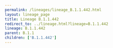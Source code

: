 ```yaml
---
permalink: /lineages/lineage_B.1.1.442.html
layout: lineage_page
title: Lineage B.1.1.442
redirect_to: ../lineage.html?lineage=B.1.1.442
lineage: B.1.1.442
parent: B.1.1
children: ['B.1.1.442']
---
```

